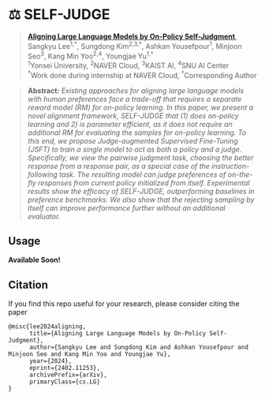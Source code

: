 # ⚖️ SELF-JUDGE
> [**Aligning Large Language Models by On-Policy Self-Judgment**](https://arxiv.org/abs/2402.11253),            
Sangkyu Lee<sup>1,*</sup>,
Sungdong Kim<sup>2,3,&dagger;</sup>,
Ashkan Yousefpour<sup>1</sup>, 
Minjoon Seo<sup>3</sup>, 
Kang Min Yoo<sup>2,4</sup>,
Youngjae Yu<sup>1,&dagger;</sup><br>
<sup>1</sup>Yonsei University,
<sup>2</sup>NAVER Cloud, 
<sup>3</sup>KAIST AI,
<sup>4</sup>SNU AI Center<br>
<sup>\*</sup>Work done during internship at NAVER Cloud, 
<sup>&dagger;</sup>Corresponding Author

> **Abstract:** *Existing approaches for aligning large language models with human preferences face a trade-off that requires a separate reward model (RM) for on-policy learning. In this paper, we present a novel alignment framework, SELF-JUDGE that (1) does on-policy learning and 2) is parameter efficient, as it does not require an additional RM for evaluating the samples for on-policy learning. To this end, we propose Judge-augmented Supervised Fine-Tuning (JSFT) to train a single model to act as both a policy and a judge. Specifically, we view the pairwise judgment task, choosing the better response from a response pair, as a special case of the instruction-following task. The resulting model can judge preferences of on-the-fly responses from current policy initialized from itself. Experimental results show the efficacy of SELF-JUDGE, outperforming baselines in preference benchmarks. We also show that the rejecting sampling by itself can improve performance further without an additional evaluator.*

## Usage
**Available Soon!**

## Citation
If you find this repo useful for your research, please consider citing the paper
```
@misc{lee2024aligning,
      title={Aligning Large Language Models by On-Policy Self-Judgment}, 
      author={Sangkyu Lee and Sungdong Kim and Ashkan Yousefpour and Minjoon Seo and Kang Min Yoo and Youngjae Yu},
      year={2024},
      eprint={2402.11253},
      archivePrefix={arXiv},
      primaryClass={cs.LG}
}
```